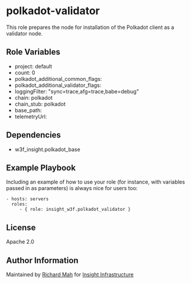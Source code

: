 polkadot-validator
=========

This role prepares the node for installation of the Polkadot client as a validator node.

Role Variables
--------------

- project: default
- count: 0
- polkadot_additional_common_flags:
- polkadot_additional_validator_flags:
- loggingFilter: "sync=trace,afg=trace,babe=debug"
- chain: polkadot
- chain_stub: polkadot
- base_path:
- telemetryUrl:

Dependencies
------------

- w3f_insight.polkadot_base

Example Playbook
----------------

Including an example of how to use your role (for instance, with variables passed in as parameters) is always nice for users too:

    - hosts: servers
      roles:
         - { role: insight_w3f.polkadot_validator }

License
-------

Apache 2.0

Author Information
------------------

Maintained by [Richard Mah](https://github.com/shinyfoil) for [Insight Infrastructure](https://github.com/insight-infrastructure)
